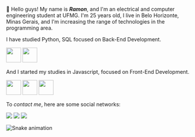 
👋 Hello guys! My name is ***Ramon***, and I'm an electrical and computer engineering student at UFMG. I'm 25 years old, I live in Belo Horizonte, Minas Gerais, and I'm increasing the range of technologies in the programming area.

I have studied Python, SQL focused on Back-End Development.

<img src="https://cdn.jsdelivr.net/gh/devicons/devicon/icons/python/python-original-wordmark.svg" width="40" height="40"/>   <img src="https://cdn.jsdelivr.net/gh/devicons/devicon/icons/mysql/mysql-original-wordmark.svg" width="40" height="40"/>

And I started my studies in Javascript, focused on Front-End Development.

 <img src="https://cdn.jsdelivr.net/gh/devicons/devicon/icons/javascript/javascript-original.svg" width="40" height="40"/>  <img src="https://cdn.jsdelivr.net/gh/devicons/devicon/icons/html5/html5-original-wordmark.svg" width="40" height="40"/>  <img src="https://cdn.jsdelivr.net/gh/devicons/devicon/icons/css3/css3-original-wordmark.svg" width="40" height="40"/>
 
 
 To *contact me*, here are some social networks:
 
 
 <div> 
  <a href="https://instagram.com/ramoncelino" target="_blank"><img src="https://img.shields.io/badge/-Instagram-%23E4405F?style=for-the-badge&logo=instagram&logoColor=white" target="_blank"></a>
  <a href = "mailto:ramoncelino17@gmail.com"><img src="https://img.shields.io/badge/-Gmail-%23333?style=for-the-badge&logo=gmail&logoColor=white" target="_blank"></a>
  <a href="https://www.linkedin.com/in/ramon-celino-6a9078212" target="_blank"><img src="https://img.shields.io/badge/-LinkedIn-%230077B5?style=for-the-badge&logo=linkedin&logoColor=white" target="_blank"></a> 
</div>
          
   ![Snake animation](https://github.com/ramoncelino/ramoncelino/blob/output/github-contribution-grid-snake.svg)

